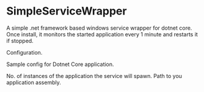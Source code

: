 # SimpleServiceWrapper
A simple .net framework based windows service wrapper for dotnet core. 
Once install, it monitors the started application every 1 minute and restarts it if stopped.

Configuration.

Sample config for Dotnet Core application.

<appSettings>
    <add key="instancecount" value="1" />  
  No. of instances of the application the service will spawn.
    <add key="executablepath" value="dotnet.exe" />
    <add key="applicationpath" value="C:\sample\test.dll" />
  Path to you application assembly.
  </appSettings>

